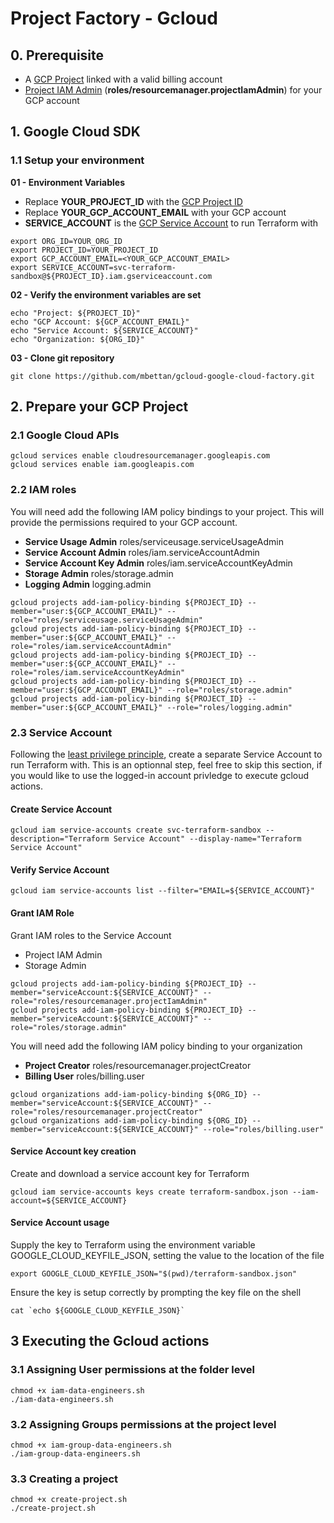 # Project Factory - Gcloud

## 0. Prerequisite

* A [GCP Project](https://cloud.google.com/resource-manager/docs/creating-managing-projects#creating_a_project) linked with a valid billing account
* [Project IAM Admin](https://cloud.google.com/iam/docs/understanding-roles#resource-manager-roles) (**roles/resourcemanager.projectIamAdmin**) for your GCP account

## 1. Google Cloud SDK

### 1.1 Setup your environment

**01 - Environment Variables**
* Replace **YOUR_PROJECT_ID** with the [GCP Project ID](https://cloud.google.com/resource-manager/docs/creating-managing-projects#before_you_begin)
* Replace **YOUR_GCP_ACCOUNT_EMAIL** with your GCP account
* **SERVICE_ACCOUNT** is the [GCP Service Account](https://cloud.google.com/iam/docs/understanding-service-accounts) to run Terraform with
```
export ORG_ID=YOUR_ORG_ID
export PROJECT_ID=YOUR_PROJECT_ID
export GCP_ACCOUNT_EMAIL=<YOUR_GCP_ACCOUNT_EMAIL>
export SERVICE_ACCOUNT=svc-terraform-sandbox@${PROJECT_ID}.iam.gserviceaccount.com
```

**02 - Verify the environment variables are set**
```
echo "Project: ${PROJECT_ID}"
echo "GCP Account: ${GCP_ACCOUNT_EMAIL}"
echo "Service Account: ${SERVICE_ACCOUNT}"
echo "Organization: ${ORG_ID}"
```

**03 - Clone git repository**
```
git clone https://github.com/mbettan/gcloud-google-cloud-factory.git
```

## 2. Prepare your GCP Project

### 2.1 Google Cloud APIs

```
gcloud services enable cloudresourcemanager.googleapis.com
gcloud services enable iam.googleapis.com
```

### 2.2 IAM roles

You will need add the following IAM policy bindings to your project. This will provide the permissions required to your GCP account.

* **Service Usage Admin** roles/serviceusage.serviceUsageAdmin
* **Service Account Admin** roles/iam.serviceAccountAdmin
* **Service Account Key Admin** roles/iam.serviceAccountKeyAdmin
* **Storage Admin** roles/storage.admin
* **Logging Admin** logging.admin
```
gcloud projects add-iam-policy-binding ${PROJECT_ID} --member="user:${GCP_ACCOUNT_EMAIL}" --role="roles/serviceusage.serviceUsageAdmin"
gcloud projects add-iam-policy-binding ${PROJECT_ID} --member="user:${GCP_ACCOUNT_EMAIL}" --role="roles/iam.serviceAccountAdmin"
gcloud projects add-iam-policy-binding ${PROJECT_ID} --member="user:${GCP_ACCOUNT_EMAIL}" --role="roles/iam.serviceAccountKeyAdmin"
gcloud projects add-iam-policy-binding ${PROJECT_ID} --member="user:${GCP_ACCOUNT_EMAIL}" --role="roles/storage.admin"
gcloud projects add-iam-policy-binding ${PROJECT_ID} --member="user:${GCP_ACCOUNT_EMAIL}" --role="roles/logging.admin"
```

### 2.3 Service Account

Following the [least privilege principle](https://cloud.google.com/blog/products/identity-security/dont-get-pwned-practicing-the-principle-of-least-privilege), create a separate Service Account to run Terraform with. This is an optionnal step, feel free to skip this section, if you would like to use the logged-in account privledge to execute gcloud actions.

#### Create Service Account
```
gcloud iam service-accounts create svc-terraform-sandbox --description="Terraform Service Account" --display-name="Terraform Service Account"
```

#### Verify Service Account
```
gcloud iam service-accounts list --filter="EMAIL=${SERVICE_ACCOUNT}"
```

#### Grant IAM Role

Grant IAM roles to the Service Account
* Project IAM Admin
* Storage Admin
```
gcloud projects add-iam-policy-binding ${PROJECT_ID} --member="serviceAccount:${SERVICE_ACCOUNT}" --role="roles/resourcemanager.projectIamAdmin"
gcloud projects add-iam-policy-binding ${PROJECT_ID} --member="serviceAccount:${SERVICE_ACCOUNT}" --role="roles/storage.admin"
```

You will need add the following IAM policy binding to your organization
* **Project Creator** roles/resourcemanager.projectCreator
* **Billing User** roles/billing.user

```
gcloud organizations add-iam-policy-binding ${ORG_ID} --member="serviceAccount:${SERVICE_ACCOUNT}" --role="roles/resourcemanager.projectCreator"
gcloud organizations add-iam-policy-binding ${ORG_ID} --member="serviceAccount:${SERVICE_ACCOUNT}" --role="roles/billing.user"
```

#### Service Account key creation

Create and download a service account key for Terraform
```
gcloud iam service-accounts keys create terraform-sandbox.json --iam-account=${SERVICE_ACCOUNT}
```

#### Service Account usage

Supply the key to Terraform using the environment variable GOOGLE_CLOUD_KEYFILE_JSON, setting the value to the location of the file
```
export GOOGLE_CLOUD_KEYFILE_JSON="$(pwd)/terraform-sandbox.json"
```

Ensure the key is setup correctly by prompting the key file on the shell
```
cat `echo ${GOOGLE_CLOUD_KEYFILE_JSON}`
```

## 3 Executing the Gcloud actions

### 3.1 Assigning User permissions at the folder level

```
chmod +x iam-data-engineers.sh
./iam-data-engineers.sh
```

### 3.2 Assigning Groups permissions at the project level

```
chmod +x iam-group-data-engineers.sh
./iam-group-data-engineers.sh
```

### 3.3 Creating a project

```
chmod +x create-project.sh
./create-project.sh
```
